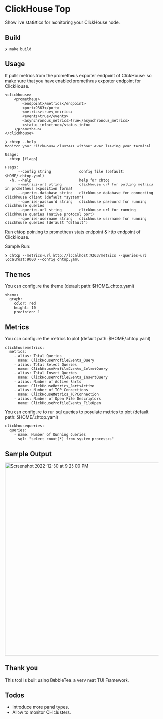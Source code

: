 # ClickHouse Top

Show live statistics for monitoring your ClickHouse node.

## Build

```
❯ make build
```

## Usage

It pulls metrics from the prometheus exporter endpoint of ClickHouse, so
make sure that you have enabled prometheus exporter endpoint for ClickHouse.

```
<clickhouse>
    <prometheus>
        <endpoint>/metrics</endpoint>
        <port>9363</port>
        <metrics>true</metrics>
        <events>true</events>
        <asynchronous_metrics>true</asynchronous_metrics>
        <status_info>true</status_info>
    </prometheus>
</clickhouse>
```

```
❯ chtop --help
Monitor your ClickHouse clusters without ever leaving your terminal

Usage:
  chtop [flags]

Flags:
      --config string             config file (default: $HOME/.chtop.yaml)
  -h, --help                      help for chtop
      --metrics-url string        clickhouse url for pulling metrics in prometheus exposition format
      --queries-database string   clickhouse database for connecting clickhouse client (default "system")
      --queries-password string   clickhouse password for running clickhouse queries
      --queries-url string        clickhouse url for running clickhouse queries (native protocol port)
      --queries-username string   clickhouse username for running clickhouse queries (default "default")
```

Run chtop pointing to prometheus stats endpoint & http endpoint of ClickHouse.

Sample Run:
```
❯ chtop --metrics-url http://localhost:9363/metrics --queries-url localhost:9000 --config chtop.yaml
```

## Themes

You can configure the theme (default path: $HOME/.chtop.yaml) 

```
theme:
  graph:
    color: red
    height: 10
    precision: 1
```
## Metrics

You can configure the metrics to plot (default path: $HOME/.chtop.yaml)

```
clickhousemetrics:
  metrics:
    - alias: Total Queries
      name: ClickHouseProfileEvents_Query
    - alias: Total Select Queries
      name: ClickHouseProfileEvents_SelectQuery
    - alias: Total Insert Queries
      name: ClickHouseProfileEvents_InsertQuery
    - alias: Number of Active Parts
      name: ClickHouseMetrics_PartsActive
    - alias: Number of TCP Connections
      name: ClickHouseMetrics_TCPConnection
    - alias: Number of Open File Descriptors
      name: ClickHouseProfileEvents_FileOpen
```

You can configure to run sql queries to populate metrics to plot (default path: $HOME/.chtop.yaml)
```
clickhousequeries:
  queries:
    - name: Number of Running Queries
      sql: "select count(*) from system.processes"
```

## Sample Output

<img width="633" alt="Screenshot 2022-12-30 at 9 25 00 PM" src="https://user-images.githubusercontent.com/30620077/210074948-f453b33c-8158-47a3-8018-e6e59312f0a2.png">

## Thank you

This tool is built using [BubbleTea](https://github.com/charmbracelet/bubbletea), a very neat TUI Framework.

## Todos

- Introduce more panel types.
- Allow to monitor CH clusters.
